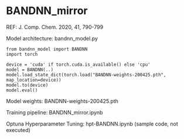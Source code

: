 # BANDNN_mirror
REF: J. Comp. Chem. 2020, 41, 790-799

Model architecture: bandnn_model.py
```
from bandnn_model import BANDNN
import torch

device = 'cuda' if torch.cuda.is_available() else 'cpu'
model = BANDNN(..)
model.load_state_dict(torch.load("BANDNN-weights-200425.pth", map_location=device))
model.to(device)
model.eval()
```
Model weights: BANDNN-weights-200425.pth

Training pipeline: BANDNN_mirror.ipynb

Optuna Hyperparameter Tuning: hpt-BANDNN.ipynb (sample code, not executed)
